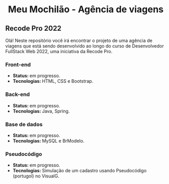 <div align="center">
    <h1>Meu Mochilão - Agência de viagens</h1>

</div>

<h2>Recode Pro 2022</h2>
<p>Olá! Neste repositório você irá encontrar o projeto de uma agência de viagens que está sendo desenvolvido ao longo do curso de Desenvolvedor FullStack Web 2022, uma iniciativa da Recode Pro.</p>

<h3>Front-end</h3>
<ul>
    <li><b>Status: </b>em progresso.</li>
    <li><b>Tecnologias: </b>HTML, CSS e Bootstrap.</li>
</ul>
<h3>Back-end</h3>

<ul>
    <li><b>Status: </b>em progresso.</li>   
    <li><b>Tecnologias: </b>Java, Spring.</li>
</ul>
<h3>Base de dados</h3>
<ul>
    <li><b>Status: </b>em progresso.</li>
    <li><b>Tecnologias: </b>MySQL e BrModelo.</li>
</ul>
<h3>Pseudocódigo</h3>
<ul>
    <li><b>Status: </b>em progresso.</li>
    <li><b>Tecnologias: </b>Simulação de um cadastro usando Pseudocódigo (portugol) no VisualG.</li>
</ul>

